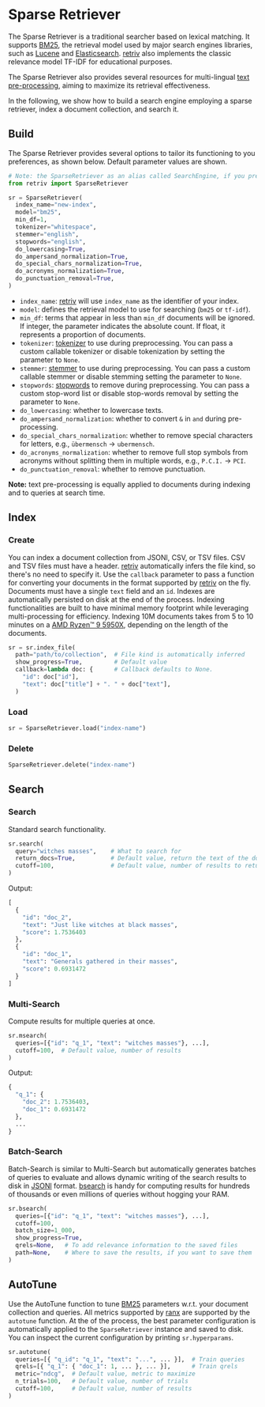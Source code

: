 # Sparse Retriever

The Sparse Retriever is a traditional searcher based on lexical matching.
It supports [BM25](https://en.wikipedia.org/wiki/Okapi_BM25), the retrieval model used by major search engines libraries, such as [Lucene](https://en.wikipedia.org/wiki/Apache_Lucene) and [Elasticsearch](https://en.wikipedia.org/wiki/Elasticsearch). 
[retriv](https://github.com/AmenRa/retriv) also implements the classic relevance model TF-IDF for educational purposes.

The Sparse Retriever also provides several resources for multi-lingual [text pre-processing](https://github.com/AmenRa/retriv/blob/main/docs/text_preprocessing.md), aiming to maximize its retrieval effectiveness.

In the following, we show how to build a search engine employing a sparse retriever, index a document collection, and search it.

## Build

The Sparse Retriever provides several options to tailor its functioning to you preferences, as shown below.
Default parameter values are shown.

```python
# Note: the SparseRetriever as an alias called SearchEngine, if you prefer
from retriv import SparseRetriever

sr = SparseRetriever(
  index_name="new-index",
  model="bm25",
  min_df=1,
  tokenizer="whitespace",
  stemmer="english",
  stopwords="english",
  do_lowercasing=True,
  do_ampersand_normalization=True,
  do_special_chars_normalization=True,
  do_acronyms_normalization=True,
  do_punctuation_removal=True,
)
```

- `index_name`: [retriv](https://github.com/AmenRa/retriv) will use `index_name` as the identifier of your index.
- `model`: defines the retrieval model to use for searching (`bm25` or `tf-idf`).
- `min_df`: terms that appear in less than `min_df` documents will be ignored.
If integer, the parameter indicates the absolute count.
If float, it represents a proportion of documents.
- `tokenizer`: [tokenizer](https://github.com/AmenRa/retriv/blob/main/docs/text_preprocessing.md) to use during preprocessing. You can pass a custom callable tokenizer or disable tokenization by setting the parameter to `None`.
- `stemmer`: [stemmer](https://github.com/AmenRa/retriv/blob/main/docs/text_preprocessing.md) to use during preprocessing. You can pass a custom callable stemmer or disable stemming setting the parameter to `None`.
- `stopwords`: [stopwords](https://github.com/AmenRa/retriv/blob/main/docs/text_preprocessing.md) to remove during preprocessing. You can pass a custom stop-word list or disable stop-words removal by setting the parameter to `None`.
- `do_lowercasing`: whether to lowercase texts.
- `do_ampersand_normalization`: whether to convert `&` in `and` during pre-processing.
- `do_special_chars_normalization`: whether to remove special characters for letters, e.g., `übermensch` → `ubermensch`.
- `do_acronyms_normalization`: whether to remove full stop symbols from acronyms without splitting them in multiple words, e.g., `P.C.I.` → `PCI`.
- `do_punctuation_removal`: whether to remove punctuation.

__Note:__ text pre-processing is equally applied to documents during indexing and to queries at search time.

## Index

### Create
You can index a document collection from JSONl, CSV, or TSV files.
CSV and TSV files must have a header.
[retriv](https://github.com/AmenRa/retriv) automatically infers the file kind, so there's no need to specify it.
Use the `callback` parameter to pass a function for converting your documents in the format supported by [retriv](https://github.com/AmenRa/retriv) on the fly.
Documents must have a single `text` field and an `id`.
Indexes are automatically persisted on disk at the end of the process.
Indexing functionalities are built to have minimal memory footprint while leveraging multi-processing for efficiency.
Indexing 10M documents takes from 5 to 10 minutes on a [AMD Ryzen™ 9 5950X](https://www.amd.com/en/products/cpu/amd-ryzen-9-5950x), depending on the length of the documents.

```python
sr = sr.index_file(
  path="path/to/collection",  # File kind is automatically inferred
  show_progress=True,         # Default value
  callback=lambda doc: {      # Callback defaults to None.
    "id": doc["id"],
    "text": doc["title"] + ". " + doc["text"],          
  )
```

### Load
```python
sr = SparseRetriever.load("index-name")
```

### Delete
```python
SparseRetriever.delete("index-name")
```

## Search

### Search

Standard search functionality.

```python
sr.search(
  query="witches masses",    # What to search for        
  return_docs=True,          # Default value, return the text of the documents
  cutoff=100,                # Default value, number of results to return
)
```
Output:
```python
[
  {
    "id": "doc_2",
    "text": "Just like witches at black masses",
    "score": 1.7536403
  },
  {
    "id": "doc_1",
    "text": "Generals gathered in their masses",
    "score": 0.6931472
  }
]
```

### Multi-Search

Compute results for multiple queries at once.

```python
sr.msearch(
  queries=[{"id": "q_1", "text": "witches masses"}, ...],
  cutoff=100,  # Default value, number of results
)
```
Output:
```python
{
  "q_1": {
    "doc_2": 1.7536403,
    "doc_1": 0.6931472
  },
  ...
}
```

### Batch-Search

Batch-Search is similar to Multi-Search but automatically generates batches of queries to evaluate and allows dynamic writing of the search results to disk in [JSONl](https://jsonlines.org) format.
[bsearch](#batch-search) is handy for computing results for hundreds of thousands or even millions of queries without hogging your RAM.

```python
sr.bsearch(
  queries=[{"id": "q_1", "text": "witches masses"}, ...],
  cutoff=100,
  batch_size=1_000,
  show_progress=True,
  qrels=None,   # To add relevance information to the saved files 
  path=None,    # Where to save the results, if you want to save them
)
```

## AutoTune

Use the AutoTune function to tune [BM25](https://en.wikipedia.org/wiki/Okapi_BM25) parameters w.r.t. your document collection and queries.
All metrics supported by [ranx](https://github.com/AmenRa/ranx) are supported by the `autotune` function.
At the of the process, the best parameter configuration is automatically applied to the `SparseRetriever` instance and saved to disk.
You can inspect the current configuration by printing `sr.hyperparams`.

```python
sr.autotune(
  queries=[{ "q_id": "q_1", "text": "...", ... }],  # Train queries
  qrels=[{ "q_1": { "doc_1": 1, ... }, ... }],      # Train qrels
  metric="ndcg",  # Default value, metric to maximize
  n_trials=100,   # Default value, number of trials
  cutoff=100,     # Default value, number of results
)
```
